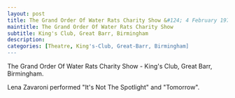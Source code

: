 ```yaml
---
layout: post
title: The Grand Order Of Water Rats Charity Show &#124; 4 February 1979
maintitle: The Grand Order Of Water Rats Charity Show
subtitle: King's Club, Great Barr, Birmingham
description:
categories: [Theatre, King's-Club, Great-Barr, Birmingham]
---
```


The Grand Order Of Water Rats Charity Show - King's Club, Great Barr, Birmingham.

Lena Zavaroni performed &quot;It's Not The Spotlight&quot; and &quot;Tomorrow&quot;.

